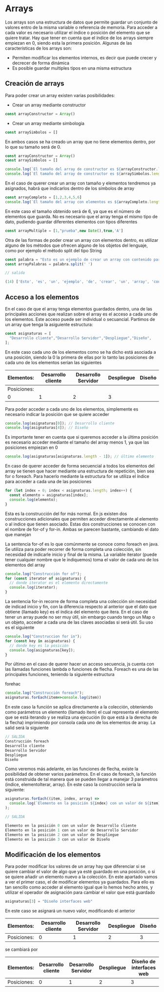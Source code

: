 # Arrays

Los arrays son una estructura de datos que permite guardar un conjunto de valores entro de la misma variable o referencia de memoria. Para acceder a cada valor es necesario utilizar el índice o posición del elemento que se quiere tratar. Hay que tener en cuenta que el índice de los arrays siempre empiezan en 0, siendo esta la primera posición. Algunas de las características de los arrays son:

- Permiten modificar los elementos internos, es decir que puede crecer y decrecer de forma dinámica
- Es posible guardar multiples tipos en una misma estructura

## Creación de arrays

Para poder crear un array existen varias posibilidades:

- Crear un array mediante constructor

```javascript
const arrayConstructor = Array()
```

- Crear un array mediante simbologia

```javascript
const arraySimbolos = []
```

En ambos casos se ha creado un array que no tiene elementos dentro, por lo que su tamaño será de 0.

```javascript
const arrayConstructor = Array()
const arraySimbolos = []

console.log(`El tamaño del array de constructor es ${arrayConstructor.length}`);
console.log(`El tamaño del array de constructor es ${arraySimbolos.length}`);
```

En el caso de querer crear un array con tamaño y elementos tendremos ya asignados, habrá que indicarlos dentro de los símbolos de array

```javascript
const arrayCompleto = [1,2,3,4,5,6]
console.log(`El tamaño del array con elementos es ${arrayCompleto.length}`);
```

En este caso el tamaño obtenido será de 6, ya que es el número de elementos que guarda. No es necesario que el array tenga el mismo tipo de dato, pudiendo guardar diferentes elementos con tipos diferentes

```javascript
const arrayMultiple = [1,"prueba",new Date(),true,'A']
```

Otra de las formas de poder crear un array con elementos dentro, es utilizar alguno de los métodos que ofrecen alguno de los objetos del lenguaje, como por ejemplo el método split del tipo String

```javascript
const palabra = "Esto es un ejemplo de crear un array con contenido partiendo de una palabra"
const arrayPalabras = palabra.split(' ')

// salida

(14) ['Esto', 'es', 'un', 'ejemplo', 'de', 'crear', 'un', 'array', 'con', 'contenido', 'partiendo', 'de', 'una', 'palabra']
```

## Acceso a los elementos

En el caso de que el array tenga elementos guardados dentro, una de las principales acciones que realizan sobre el array es el acceso a cada uno de los elementos. Este acceso puede ser individual o secuancial. Partimos de un array que tenga la asiguiente estructura:

```javascript
const asignaturas = [
  "Desarrollo cliente","Desarrollo Servidor","Despliegue","Diseño",
];
```

En este caso cada uno de los elementos como se ha dicho está asociada a una posición, siendo la 0 la primera de ellas por lo tanto las posiciones de cada uno de los elementos serían las siguientes

| Elementos: | Desarrollo cliente | Desarrollo Servidor | Despliegue | Diseño |
| -- | -- | -- | -- | -- |
| Posiciones:
| 0 | 1 | 2 | 3 |

Para poder acceder a cada uno de los elementos, simplemente es necesario indicar la posición que se quiere acceder

```javascript
console.log(asignaturas[0]); // Desarrollo cliente
console.log(asignaturas[4]); // Diseño
```

Es importante tener en cuenta que si queremos acceder a la última posición es necesario acceder mediante el tamaño del array menos 1, ya que las posiciones empiezan en 0

```javascript
console.log(asignaturas[asignaturas.length - 1]); // último elemento
```

En caso de querer acceder de forma secuencial a todos los elementos del array se tienen que hacer mediante una estructura de repetición, bien sea for o foreach. Para hacerlo mediante la estructura for se utiliza el índice para acceder a cada una de las posiciones

```javascript
for (let index = 0; index < asignaturas.length; index++) {
  const elemento = asignaturas[index];
  console.log(elemento);
}
```

Esta es la construcción del for más normal. En js existen dos construcciones adicionales que permiten acceder directamente al elemento o al indice que tienen asociado. Estas dos construcciones se conocen con el nombre de for-of y for-in. Ambas se parecen bastante, cambiando el dato que manejan

La sentencia for-of es lo que comúnmente se conoce como foreach en java. Se utiliza para poder recorrer de forma completa una colección, sin necesidad de indicarle inicio y final de la misma. La variable iterator (puede tener cualquier nombre que le indiquemos) toma el valor de cada uno de los elementos del array

```javascript
console.log("Construcción for of");
for (const iterator of asignaturas) {
  // donde iterator es el elemento directamente
  console.log(iterator);
}
```

La sentencia for-in recorre de forma completa una colección sin necesidad de indicad inicio y fin, con la diferencia respecto al anterior que el dato que obtiene (llamado key) es el índica del elemento que itera. En el caso de tener un array puede no ser muy útil, sin embargo cuando tengo un Map o un objeto, acceder a cada una de las claves asociadas si será útil. Su uso es el siguiente

```javascript
console.log("Construccion for in");
for (const key in asignaturas) {
  // donde key es la posición
  console.log(asignaturas[key]);
}
```

Por último en el caso de querer hacer un acceso secuencia, js cuenta con las llamadas funciones lambda o funciones de flecha. Foreach es una de las principales funciones, teniendo la siguiente estructura

forehac

```javascript
console.log("Construcción foreach");
asignaturas.forEach(item=>console.log(item))
```

En este caso la función se aplica directamente a la colección, obteniendo como parámetros un elemento (llamado item) el cual representa el elemento que se está iterando y se realiza una ejecución (lo que está a la derecha de la flecha) imprimiendo por consola cada uno de los elementos de array. La salid será la siguiente

```javascript
// SALIDA
Construcción foreach
Desarrollo cliente
Desarrollo Servidor
Despliegue
Diseño
```
Como veremos más adelante, en las funciones de flecha, existe la posibilidad de obtener varios parámetros. En el caso de foreach, la función está construida de tal manera que se pueden llegar a manejar 3 parámetros (indice, elementoIterar, array). En este caso la construcción sería la siguiente:

```javascript
asignaturas.forEach((item, index, array) =>
  console.log(`Elemento en la posición ${index} con un valor de ${item}`)
);

// SALIDA

Elemento en la posición 0 con un valor de Desarrollo cliente
Elemento en la posición 1 con un valor de Desarrollo Servidor
Elemento en la posición 2 con un valor de Despliegue
Elemento en la posición 3 con un valor de Diseño
```

## Modificación de los elementos

Para poder modificar los valores de un array hay que diferenciar si se quiere cambiar el valor de algo que ya esté guardado en una posición, o si se quiere añadir un elemento nuevo a la colección. En este apartado vamos a ver el primer caso, el de modificar elementos ya guardados. Para ello es tan sencillo como acceder al elemento igual que lo hemos hecho antes, y utilizar el operador de asignación para cambiar el valor que está guardado

```javascript
asignaturas[3] = "Diseño interfaces web"
```
En este caso se asignará un nuevo valor, modificando el anterior

| Elementos: | Desarrollo cliente | Desarrollo Servidor | Despliegue | Diseño |
| -- | -- | -- | -- | -- |
| Posiciones: | 0 | 1 | 2 | 3 |

se cambiará por

| Elementos: | Desarrollo cliente | Desarrollo Servidor | Despliegue | Diseño de interfaces web |
| -- | -- | -- | -- | -- |
| Posiciones: | 0 | 1 | 2 | 3 |

